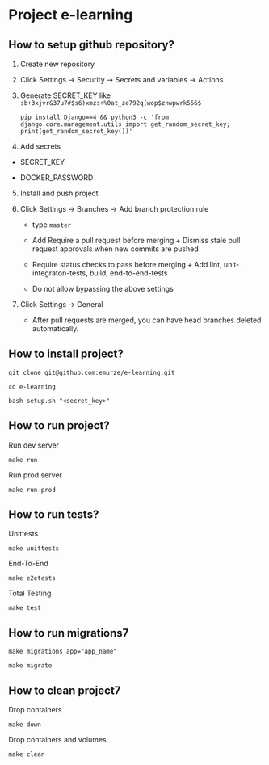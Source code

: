# Project e-learning

## How to setup github repository?

1. Create new repository

2. Click Settings -> Security -> Secrets and variables -> Actions

3. Generate SECRET_KEY like ```sb+3xjvr&37u7#$s6)xmzs+%0at_ze792q(wop$znwpwrk556$```
    ```
    pip install Django==4 && python3 -c 'from django.core.management.utils import get_random_secret_key; print(get_random_secret_key())'
    ```
   
4. Add secrets

  - SECRET_KEY

  - DOCKER_PASSWORD

5. Install and push project

6. Click Settings -> Branches -> Add branch protection rule

    - type ```master```
      
    - Add Require a pull request before merging + Dismiss stale pull request approvals when new commits are pushed
    
    - Require status checks to pass before merging + Add lint, unit-integraton-tests, build, end-to-end-tests
    
    - Do not allow bypassing the above settings

7. Click Settings -> General

   - After pull requests are merged, you can have head branches deleted automatically.

## How to install project?

```
git clone git@github.com:emurze/e-learning.git
```


```
cd e-learning
```

```
bash setup.sh "<secret_key>"
```

## How to run project?

Run dev server

```
make run
```

Run prod server

```
make run-prod
```

## How to run tests?

Unittests
```
make unittests
```

End-To-End
```
make e2etests
```

Total Testing
```
make test
```

## How to run migrations7

```
make migrations app="app_name"
```

```
make migrate
```

## How to clean project7

Drop containers
```
make down
```

Drop containers and volumes
```
make clean
```
